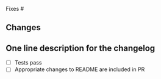 Fixes #<issuelink>

## Changes


## One line description for the changelog


- [ ] Tests pass
- [ ] Appropriate changes to README are included in PR
